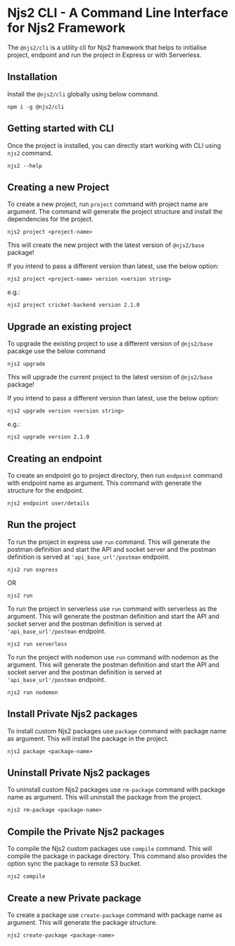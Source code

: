 Njs2 CLI - A Command Line Interface for Njs2 Framework
================================================

The `@njs2/cli` is a utility cli for Njs2 framework that helps to initialise project, endpoint and run the project in Express or with Serverless.

## Installation
Install the `@njs2/cli` globally using below command. 
```
npm i -g @njs2/cli
```

## Getting started with CLI
Once the project is installed, you can directly start working with CLI using `njs2` command.
```
njs2 --help
```

## Creating a new Project
To create a new project, run `project` command with project name are argument. The command will generate the project structure and install the dependencies for the project.
```
njs2 project <project-name>
```
This will create the new project with the latest version of ```@njs2/base``` package!

If you intend to pass a different version than latest, use the below option:
```
njs2 project <project-name> version <version string>
```
e.g.:
```
njs2 project cricket-backend version 2.1.0
```

## Upgrade an existing project
To upgrade the existing project to use a different version of ```@njs2/base``` pacakge use the below command
```
njs2 upgrade
```
This will upgrade the current project to the latest version of ```@njs2/base``` package!

If you intend to pass a different version than latest, use the below option:
```
njs2 upgrade version <version string>
```
e.g.:
```
njs2 upgrade version 2.1.0
```

## Creating an endpoint
To create an endpoint go to project directory, then run `endpoint` command with endpoint name as argument. This command with generate the structure for the endpoint.
```
njs2 endpoint user/details
```

## Run the project
To run the project in express use `run` command. This will generate the postman definition and start the API and socket server and the postman definition is served at `'api_base_url'/postman` endpoint.
```
njs2 run express
```

OR

```
njs2 run
```

To run the project in serverless use `run` command with serverless as the argument. This will generate the postman definition and start the API and socket server and the postman definition is served at `'api_base_url'/postman` endpoint.
```
njs2 run serverless
```

To run the project with nodemon use `run` command with nodemon as the argument. This will generate the postman definition and start the API and socket server and the postman definition is served at `'api_base_url'/postman` endpoint.
```
njs2 run nodemon
```

## Install Private Njs2 packages
To install custom Njs2 packages use `package` command with package name as argument. This will install the package in the project.
```
njs2 package <package-name>
```

## Uninstall Private Njs2 packages
To uninstall custom Njs2 packages use `rm-package` command with package name as argument. This will uninstall the package from the project.
```
njs2 rm-package <package-name>
```

## Compile the Private Njs2 packages
To compile the Njs2 custom packages use `compile` command. This will compile the package in package directory. This command also provides the option sync the package to remote S3 bucket.
```
njs2 compile
```

## Create a new Private package
To create a package use `create-package` command with package name as argument. This will generate the package structure.
```
njs2 create-package <package-name>
```
